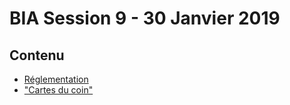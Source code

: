 # BIA Session 9 - 30 Janvier 2019

## Contenu

* [Réglementation](../themes/support/BIA-REGLEMENTATION-TOURNEFEUILLE.pdf)
* ["Cartes du coin"](../themes/support/TLS-CHARTS.pdf)